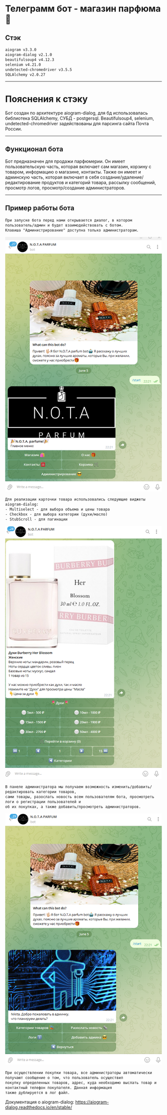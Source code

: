# Телеграмм бот - магазин парфюма 🤖
    
## Стэк
```
aiogram v3.3.0
aiogram-dialog v2.1.0
beautifulsoup4 v4.12.3
selenium v4.21.0
undetected-chromedriver v3.5.5
SQLAlchemy v2.0.27
```

____
# Пояснения к стэку
Бот создан по архитектуре aiogram-dialog, для бд использовалась библиотека SQLAlchemy, СУБД - postgersql.
Beautifulsoup4, selenium, undetected-chromedriver задействованы для парсинга сайта Почта России.
____
## Функционал бота
Бот предназначен для продажи парфюмерии. Он имеет пользовательскую часть, которая включает сам магазин,
корзину с товаром, информацию о магазине, контакты. Также он имеет и админскую часть, которая включает
в себя создание/удаление/редактирование продуктов и категорий товара, рассылку сообщений, просмотр логов,
просмотр/создание администраторов.

____
## Пример работы бота
```
При запуске бота перед нами открывается диалог, в котором пользователь/админ и будет взаимодействовать с ботом.
Клавиша "Администрирование" доступна только администраторам.
```
![plot](./readme_img/start.png)

```
Для реализации карточки товара использовались следующие виджеты aiogram-dialog:
- Multiselect - для выбора объема и цены товара
- Checkbox - для выбора категории (духи/масло)
- StubScroll - для пагинации
```
![plot](./readme_img/shop_example.png)
```
В панеле администратора мы получаем возможность изменить/добавить/редактировать категории товаров,
сами товары, разослать новость всем пользователям бота, просмотреть логи о регистрации пользователей и
об их покупках, а также добавить/просмотреть администраторов.
```
![plot](./readme_img/admin_example.png)

```
При осуществлении покупки товара, все администраторы автоматически получают сообщение о том, что пользователь осуществил
покупку определенных товаров, адрес, куда необходимо выслать товар и контактный телефон покупателя. Данная информация
также дублируется в лог файл.
```

Документация о aiogram-dialog: https://aiogram-dialog.readthedocs.io/en/stable/ 

